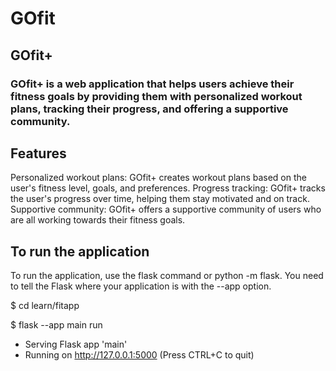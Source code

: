 # GOfit

## GOfit+
### GOfit+ is a web application that helps users achieve their fitness goals by providing them with personalized workout plans, tracking their progress, and offering a supportive community.

## Features
Personalized workout plans: GOfit+ creates workout plans based on the user's fitness level, goals, and preferences.
Progress tracking: GOfit+ tracks the user's progress over time, helping them stay motivated and on track.
Supportive community: GOfit+ offers a supportive community of users who are all working towards their fitness goals.

## To run the application
To run the application, use the flask command or python -m flask. You need to tell the Flask where your application is with the --app option.

$ cd learn/fitapp

$ flask --app main run
 * Serving Flask app 'main'
 * Running on http://127.0.0.1:5000 (Press CTRL+C to quit)
